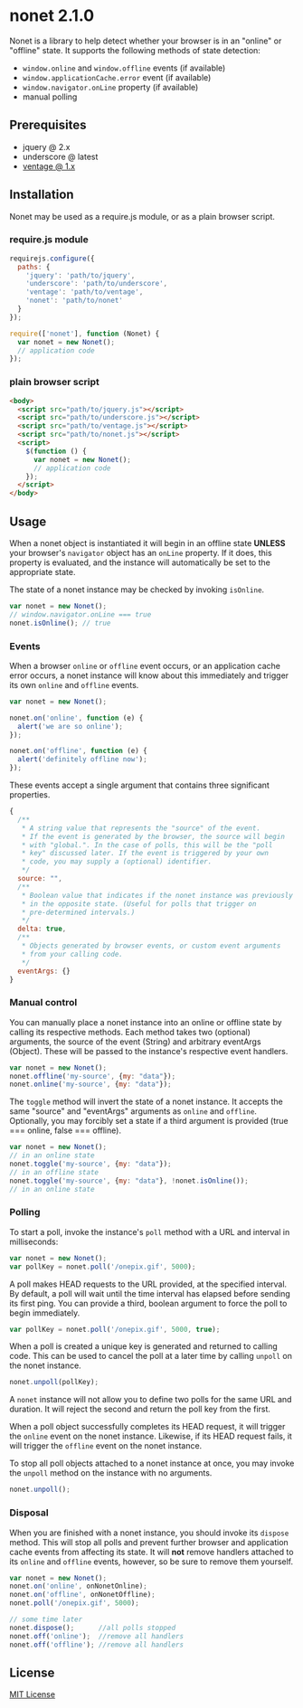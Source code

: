 # nonet 2.1.0

Nonet is a library to help detect whether your browser is in an "online" or "offline" state. It supports the following methods of state detection:

- `window.online` and `window.offline` events (if available)
- `window.applicationCache.error` event (if available)
- `window.navigator.onLine` property (if available)
- manual polling

## Prerequisites

- jquery @ 2.x
- underscore @ latest
- [ventage @ 1.x](https://github.com/a2labs/ventage)

## Installation

Nonet may be used as a require.js module, or as a plain browser script.

### require.js module

```javascript
requirejs.configure({
  paths: {
    'jquery': 'path/to/jquery',
    'underscore': 'path/to/underscore',
    'ventage': 'path/to/ventage',
    'nonet': 'path/to/nonet'
  }
});

require(['nonet'], function (Nonet) {
  var nonet = new Nonet();
  // application code
});
```

### plain browser script

```html
<body>
  <script src="path/to/jquery.js"></script>
  <script src="path/to/underscore.js"></script>
  <script src="path/to/ventage.js"></script>
  <script src="path/to/nonet.js"></script>
  <script>
    $(function () {
      var nonet = new Nonet();
      // application code
    });
  </script>
</body>
```

## Usage

When a nonet object is instantiated it will begin in an offline state __UNLESS__ your browser's `navigator` object has an `onLine` property. If it does, this property is evaluated, and the instance will automatically be set to the appropriate state.

The state of a nonet instance may be checked by invoking `isOnline`.

```javascript
var nonet = new Nonet();
// window.navigator.onLine === true
nonet.isOnline(); // true
```

### Events

When a browser `online` or `offline` event occurs, or an application cache error occurs, a nonet instance will know about this immediately and trigger its own `online` and `offline` events.

```javascript
var nonet = new Nonet();

nonet.on('online', function (e) {
  alert('we are so online');
});

nonet.on('offline', function (e) {
  alert('definitely offline now');
});
```

These events accept a single argument that contains three significant properties.

```javascript
{
  /**
   * A string value that represents the "source" of the event.
   * If the event is generated by the browser, the source will begin
   * with "global.". In the case of polls, this will be the "poll
   * key" discussed later. If the event is triggered by your own
   * code, you may supply a (optional) identifier.
   */
  source: "",
  /**
   * Boolean value that indicates if the nonet instance was previously
   * in the opposite state. (Useful for polls that trigger on
   * pre-determined intervals.)
   */
  delta: true,
  /**
   * Objects generated by browser events, or custom event arguments
   * from your calling code.
   */
  eventArgs: {}
}
```

### Manual control

You can manually place a nonet instance into an online or offline state by calling its respective methods. Each method takes two (optional) arguments, the source of the event (String) and arbitrary eventArgs (Object). These will be passed to the instance's respective event handlers.

```javascript
var nonet = new Nonet();
nonet.offline('my-source', {my: "data"});
nonet.online('my-source', {my: "data"});
```

The `toggle` method will invert the state of a nonet instance. It accepts the same "source" and "eventArgs" arguments as `online` and `offline`. Optionally, you may forcibly set a state if a third argument is provided (true === online, false === offline).

```javascript
var nonet = new Nonet();
// in an online state
nonet.toggle('my-source', {my: "data"});
// in an offline state
nonet.toggle('my-source', {my: "data"}, !nonet.isOnline());
// in an online state
```

### Polling

To start a poll, invoke the instance's `poll` method with a URL and interval in milliseconds:

```javascript
var nonet = new Nonet();
var pollKey = nonet.poll('/onepix.gif', 5000);
```

A poll makes HEAD requests to the URL provided, at the specified interval. By default, a poll will wait until the time interval has elapsed before sending its first ping. You can provide a third, boolean argument to force the poll to begin immediately.

```javascript
var pollKey = nonet.poll('/onepix.gif', 5000, true);
```

When a poll is created a unique key is generated and returned to calling code. This can be used to cancel the poll at a later time by calling `unpoll` on the nonet instance.

```javascript
nonet.unpoll(pollKey);
```

A `nonet` instance will not allow you to define two polls for the same URL and duration. It will reject the second and return the poll key from the first.

When a poll object successfully completes its HEAD request, it will trigger the `online` event on the nonet instance. Likewise, if its HEAD request fails, it will trigger the `offline` event on the nonet instance.

To stop all poll objects attached to a nonet instance at once, you may invoke the `unpoll` method on the instance with no arguments.

```javascript
nonet.unpoll();
```

### Disposal

When you are finished with a nonet instance, you should invoke its `dispose` method. This will stop all polls and prevent further browser and application cache events from affecting its state. It will __not__ remove handlers attached to its `online` and `offline` events, however, so be sure to remove them yourself.

```javascript
var nonet = new Nonet();
nonet.on('online', onNonetOnline);
nonet.on('offline', onNonetOffline);
nonet.poll('/onepix.gif', 5000);

// some time later
nonet.dispose();      //all polls stopped
nonet.off('online');  //remove all handlers
nonet.off('offline'); //remove all handlers
```

## License

[MIT License](LICENSE)